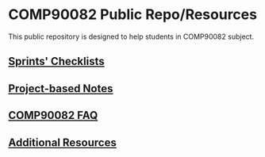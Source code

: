 # COMP90082 Public Repo/Resources

This public repository is designed to help students in COMP90082 subject.


## [Sprints' Checklists](https://github.com/COMP90082-2022-SM2/comp90082-2022-sm2-resources/tree/main/checklists)

## [Project-based Notes](https://cis-projects.github.io/project_based_course_notes/)

## [COMP90082 FAQ](https://wiggly-turnip-06b.notion.site/a8713810d04744a38979f6c25b850393?v=18b952eb75764c828cefd37187a78664)

## [Additional Resources](https://github.com/COMP90082-SM2-2022/comp90082-2022-sm2-resources/tree/main/additional_resources)
